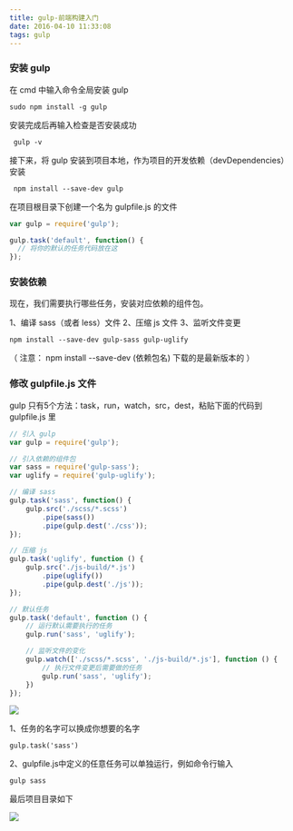 ```yaml
---
title: gulp-前端构建入门
date: 2016-04-10 11:33:08
tags: gulp
---
```


### 安装 gulp ###
在 cmd 中输入命令全局安装 gulp

    sudo npm install -g gulp 

安装完成后再输入检查是否安装成功

     gulp -v

接下来，将 gulp 安装到项目本地，作为项目的开发依赖（devDependencies）安装

     npm install --save-dev gulp

在项目根目录下创建一个名为 gulpfile.js 的文件     

```javascript
var gulp = require('gulp');

gulp.task('default', function() {
  // 将你的默认的任务代码放在这
});
```
<!--more-->
### 安装依赖 ###
现在，我们需要执行哪些任务，安装对应依赖的组件包。

1、编译 sass（或者 less）文件
2、压缩 js 文件
3、监听文件变更

    npm install --save-dev gulp-sass gulp-uglify

（ 注意： npm install --save-dev (依赖包名) 下载的是最新版本的 ）

    

### 修改 gulpfile.js 文件 ###
gulp 只有5个方法：task，run，watch，src，dest，粘贴下面的代码到 gulpfile.js 里

```javascript
// 引入 gulp
var gulp = require('gulp');

// 引入依赖的组件包
var sass = require('gulp-sass');
var uglify = require('gulp-uglify');

// 编译 sass
gulp.task('sass', function() {
    gulp.src('./scss/*.scss')
        .pipe(sass())
        .pipe(gulp.dest('./css'));
});

// 压缩 js
gulp.task('uglify', function () {
    gulp.src('./js-build/*.js')
        .pipe(uglify())
        .pipe(gulp.dest('./js'));
});

// 默认任务
gulp.task('default', function () {
    // 运行默认需要执行的任务
    gulp.run('sass', 'uglify');

    // 监听文件的变化
    gulp.watch(['./scss/*.scss', './js-build/*.js'], function () {
        // 执行文件变更后需要做的任务
        gulp.run('sass', 'uglify');
    })
});
```
![](https://orzhtml.github.io/img/temporary/QQ20160413-0.png)

1、任务的名字可以换成你想要的名字

    gulp.task('sass')

2、gulpfile.js中定义的任意任务可以单独运行，例如命令行输入 

    gulp sass

最后项目目录如下

![](https://orzhtml.github.io/img/temporary/QQ20160413-1.png)



